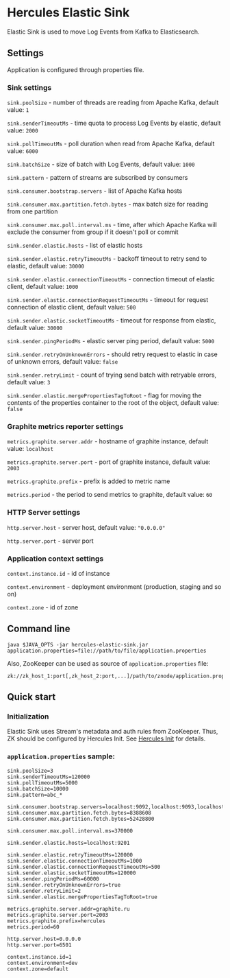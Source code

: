 # Hercules Elastic Sink
Elastic Sink is used to move Log Events from Kafka to Elasticsearch.

## Settings
Application is configured through properties file.

### Sink settings
`sink.poolSize` - number of threads are reading from Apache Kafka, default value: `1`

`sink.senderTimeoutMs` - time quota to process Log Events by elastic, default value: `2000`

`sink.pollTimeoutMs` - poll duration when read from Apache Kafka, default value: `6000`

`sink.batchSize` - size of batch with Log Events, default value: `1000`

`sink.pattern` - pattern of streams are subscribed by consumers 

`sink.consumer.bootstrap.servers` - list of Apache Kafka hosts

`sink.consumer.max.partition.fetch.bytes` - max batch size for reading from one partition

`sink.consumer.max.poll.interval.ms` - time, after which Apache Kafka will exclude the consumer from group if it doesn't poll or commit

`sink.sender.elastic.hosts` - list of elastic hosts

`sink.sender.elastic.retryTimeoutMs` - backoff timeout to retry send to elastic, default value: `30000`

`sink.sender.elastic.connectionTimeoutMs` - connection timeout of elastic client, default value: `1000`

`sink.sender.elastic.connectionRequestTimeoutMs` - timeout for request connection of elastic client, default value: `500`

`sink.sender.elastic.socketTimeoutMs` - timeout for response from elastic, default value: `30000`

`sink.sender.pingPeriodMs` - elastic server ping period, default value: `5000`

`sink.sender.retryOnUnknownErrors` - should retry request to elastic in case of unknown errors, default value: `false`

`sink.sender.retryLimit` - count of trying send batch with retryable errors, default value: `3`

`sink.sender.elastic.mergePropertiesTagToRoot` - flag for moving the contents of the properties container to the root of the object, default value: `false`

### Graphite metrics reporter settings
`metrics.graphite.server.addr` - hostname of graphite instance, default value: `localhost`

`metrics.graphite.server.port` - port of graphite instance, default value: `2003`

`metrics.graphite.prefix` - prefix is added to metric name

`metrics.period` - the period to send metrics to graphite, default value: `60`

### HTTP Server settings
`http.server.host` - server host, default value: `"0.0.0.0"`

`http.server.port` - server port

### Application context settings
`context.instance.id` - id of instance

`context.environment` - deployment environment (production, staging and so on)

`context.zone` - id of zone

## Command line
`java $JAVA_OPTS -jar hercules-elastic-sink.jar application.properties=file://path/to/file/application.properties`

Also, ZooKeeper can be used as source of `application.properties` file:  
```
zk://zk_host_1:port[,zk_host_2:port,...]/path/to/znode/application.properties
```

## Quick start
### Initialization
Elastic Sink uses Stream's metadata and auth rules from ZooKeeper. Thus, ZK should be configured by Hercules Init. See [Hercules Init](../hercules-init/README.md) for details.

### `application.properties` sample:
```properties
sink.poolSize=3
sink.senderTimeoutMs=120000
sink.pollTimeoutMs=5000
sink.batchSize=10000
sink.pattern=abc_*

sink.consumer.bootstrap.servers=localhost:9092,localhost:9093,localhost:9094
sink.consumer.max.partition.fetch.bytes=8388608
sink.consumer.max.partition.fetch.bytes=52428800

sink.consumer.max.poll.interval.ms=370000

sink.sender.elastic.hosts=localhost:9201

sink.sender.elastic.retryTimeoutMs=120000
sink.sender.elastic.connectionTimeoutMs=1000
sink.sender.elastic.connectionRequestTimeoutMs=500
sink.sender.elastic.socketTimeoutMs=120000
sink.sender.pingPeriodMs=60000
sink.sender.retryOnUnknownErrors=true
sink.sender.retryLimit=2
sink.sender.elastic.mergePropertiesTagToRoot=true

metrics.graphite.server.addr=graphite.ru
metrics.graphite.server.port=2003
metrics.graphite.prefix=hercules
metrics.period=60

http.server.host=0.0.0.0
http.server.port=6501 

context.instance.id=1
context.environment=dev
context.zone=default
```
